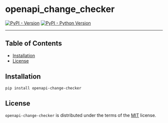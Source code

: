 # openapi_change_checker

[![PyPI - Version](https://img.shields.io/pypi/v/openapi-change-checker.svg)](https://pypi.org/project/openapi-change-checker)
[![PyPI - Python Version](https://img.shields.io/pypi/pyversions/openapi-change-checker.svg)](https://pypi.org/project/openapi-change-checker)

-----

## Table of Contents

- [Installation](#installation)
- [License](#license)

## Installation

```console
pip install openapi-change-checker
```

## License

`openapi-change-checker` is distributed under the terms of the [MIT](https://spdx.org/licenses/MIT.html) license.

